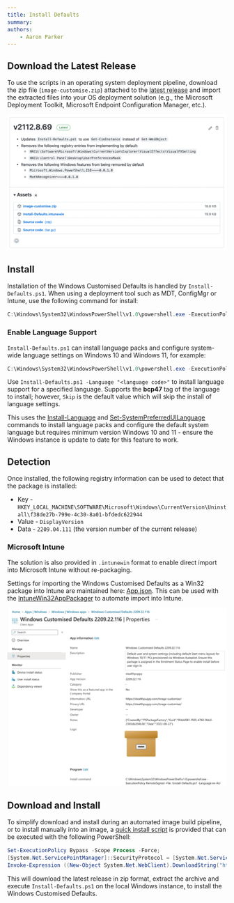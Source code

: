 ```yaml
---
title: Install Defaults
summary: 
authors:
    - Aaron Parker
---
```

## Download the Latest Release

To use the scripts in an operating system deployment pipeline, download the zip file (`image-customise.zip`) attached to the [latest release](https://github.com/aaronparker/image-customise/releases/latest) and import the extracted files into your OS deployment solution (e.g., the Microsoft Deployment Toolkit, Microsoft Endpoint Configuration Manager, etc.).

![Windows Custom Defaults release hosted on GitHub](assets/img/githubrelease.png)

## Install

Installation of the Windows Customised Defaults is handled by `Install-Defaults.ps1`. When using a deployment tool such as MDT, ConfigMgr or Intune, use the following command for install:

```powershell
C:\Windows\System32\WindowsPowerShell\v1.0\powershell.exe -ExecutionPolicy RemoteSigned -File .\Install-Defaults.ps1
```

### Enable Language Support

`Install-Defaults.ps1` can install language packs and configure system-wide language settings on Windows 10 and Windows 11, for example:

```powershell
C:\Windows\System32\WindowsPowerShell\v1.0\powershell.exe -ExecutionPolicy RemoteSigned -File .\Install-Defaults.ps1 -Language "en-AU"
```

Use `Install-Defaults.ps1 -Language "<language code>"` to install language support for a specified language. Supports the **bcp47** tag of the language to install; however, `Skip` is the default value which will skip the install of language settings.

This uses the [Install-Language](https://learn.microsoft.com/en-au/powershell/module/languagepackmanagement/install-language) and [Set-SystemPreferredUILanguage](https://learn.microsoft.com/en-au/powershell/module/languagepackmanagement/set-systempreferreduilanguage) commands to install language packs and configure the default system language but requires minimum version Windows 10 and 11 - ensure the Windows instance is update to date for this feature to work.

## Detection

Once installed, the following registry information can be used to detect that the package is installed:

* Key - `HKEY_LOCAL_MACHINE\SOFTWARE\Microsoft\Windows\CurrentVersion\Uninstall\f38de27b-799e-4c30-8a01-bfdedc622944`
* Value - `DisplayVersion`
* Data - `2209.04.111` (the version number of the current release)

### Microsoft Intune

The solution is also provided in `.intunewin` format to enable direct import into Microsoft Intune without re-packaging.

Settings for importing the Windows Customised Defaults as a Win32 package into Intune are maintained here: [App.json](https://github.com/aaronparker/image-customise/blob/main/App.json). This can be used with the [IntuneWin32AppPackager](https://github.com/MSEndpointMgr/IntuneWin32AppPackager) to automate import into Intune.

![Windows Custom Defaults as a Win32 application in Microsoft Intune](assets/img/intuneapp.jpeg)

## Download and Install

To simplify download and install during an automated image build pipeline, or to install manually into an image, a [quick install script](https://raw.githubusercontent.com/aaronparker/image-customise/main/Install.ps1) is provided that can be executed with the following PowerShell:

```powershell
Set-ExecutionPolicy Bypass -Scope Process -Force;
[System.Net.ServicePointManager]::SecurityProtocol = [System.Net.ServicePointManager]::SecurityProtocol -bor 3072;
Invoke-Expression ((New-Object System.Net.WebClient).DownloadString("https://raw.githubusercontent.com/aaronparker/image-customise/main/Install.ps1"))
```

This will download the latest release in zip format, extract the archive and execute `Install-Defaults.ps1` on the local Windows instance, to install the Windows Customised Defaults.
